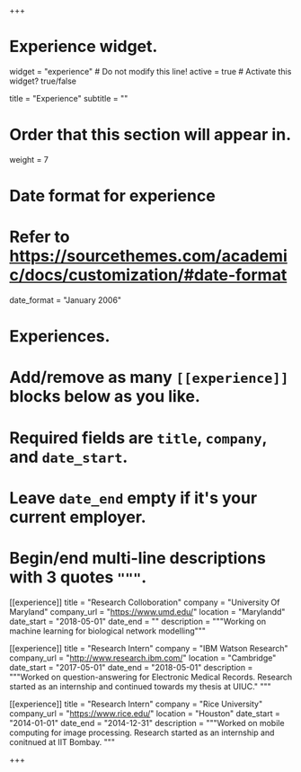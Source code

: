 +++
# Experience widget.
widget = "experience"  # Do not modify this line!
active = true  # Activate this widget? true/false

title = "Experience"
subtitle = ""

# Order that this section will appear in.
weight = 7

# Date format for experience
#   Refer to https://sourcethemes.com/academic/docs/customization/#date-format
date_format = "January 2006"

# Experiences.
#   Add/remove as many `[[experience]]` blocks below as you like.
#   Required fields are `title`, `company`, and `date_start`.
#   Leave `date_end` empty if it's your current employer.
#   Begin/end multi-line descriptions with 3 quotes `"""`.

[[experience]]
  title = "Research Colloboration"
  company = "University Of Maryland"
  company_url = "https://www.umd.edu/"
  location = "Marylandd"
  date_start = "2018-05-01"
  date_end = ""
  description = """Working on machine learning for biological network modelling"""
  
[[experience]]
  title = "Research Intern"
  company = "IBM Watson Research"
  company_url = "http://www.research.ibm.com/"
  location = "Cambridge"
  date_start = "2017-05-01"
  date_end = "2018-05-01"
  description = """Worked on question-answering for Electronic Medical Records. Research started as an internship and continued towards my thesis at UIUC."
  """

[[experience]]
  title = "Research Intern"
  company = "Rice University"
  company_url = "https://www.rice.edu/"
  location = "Houston"
  date_start = "2014-01-01"
  date_end = "2014-12-31"
  description = """Worked on mobile computing for image processing. Research started as an internship and conitnued at IIT Bombay. """

+++
